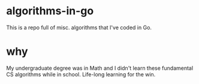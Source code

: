 # algorithms-in-go
This is a repo full of misc. algorithms that I've coded in Go.

# why
My undergraduate degree was in Math and I didn't learn these fundamental CS algorithms while in school. 
Life-long learning for the win.
